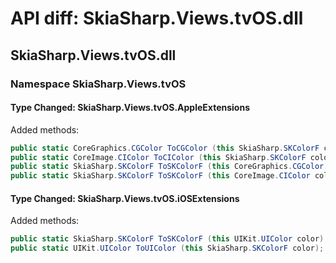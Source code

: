 # API diff: SkiaSharp.Views.tvOS.dll

## SkiaSharp.Views.tvOS.dll

### Namespace SkiaSharp.Views.tvOS

#### Type Changed: SkiaSharp.Views.tvOS.AppleExtensions

Added methods:

```csharp
public static CoreGraphics.CGColor ToCGColor (this SkiaSharp.SKColorF color);
public static CoreImage.CIColor ToCIColor (this SkiaSharp.SKColorF color);
public static SkiaSharp.SKColorF ToSKColorF (this CoreGraphics.CGColor color);
public static SkiaSharp.SKColorF ToSKColorF (this CoreImage.CIColor color);
```


#### Type Changed: SkiaSharp.Views.tvOS.iOSExtensions

Added methods:

```csharp
public static SkiaSharp.SKColorF ToSKColorF (this UIKit.UIColor color);
public static UIKit.UIColor ToUIColor (this SkiaSharp.SKColorF color);
```



